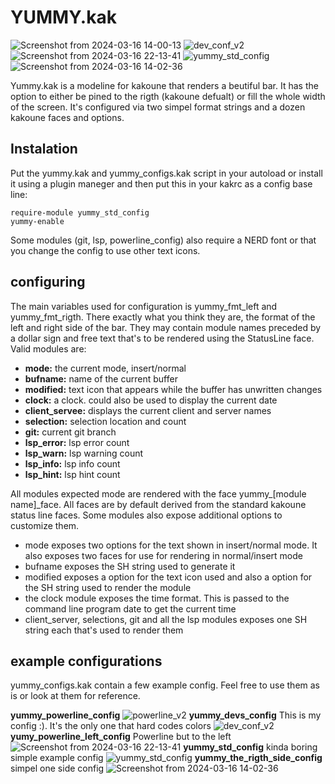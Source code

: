 # YUMMY.kak

![Screenshot from 2024-03-16 14-00-13](https://github.com/Hjagu09/yummy.kak/assets/110788066/be12a958-73e9-45d3-9f26-f86972f2f524)
![dev_conf_v2](https://github.com/Hjagu09/yummy.kak/assets/110788066/611144f3-73d8-4468-83f5-cfb5939ca4c6)
![Screenshot from 2024-03-16 22-13-41](https://github.com/Hjagu09/yummy.kak/assets/110788066/ee25c326-5583-429a-83df-12a6f4199c3f)
![yummy_std_config](https://github.com/Hjagu09/yummy.kak/assets/110788066/2ac204a7-9c8b-430e-9ad0-df2408587e3c)
![Screenshot from 2024-03-16 14-02-36](https://github.com/Hjagu09/yummy.kak/assets/110788066/e30920f7-991b-4138-b738-b9b6d905e882)

Yummy.kak is a modeline for kakoune that renders a beutiful bar. It has the option to either be pined to the rigth (kakoune defualt) or fill the whole width of the screen. It's configured via two simpel format strings and a dozen kakoune faces and options.

## Instalation
Put the yummy.kak and yummy_configs.kak script in your autoload or install it using a plugin maneger and then put this in your kakrc as a config base line:
```kak
require-module yummy_std_config
yummy-enable
```
Some modules (git, lsp, powerline_config) also require a NERD font or that you change the config to use other text icons.

## configuring
The main variables used for configuration is yummy_fmt_left and yummy_fmt_rigth. There exactly what you think they are, the format of the left and right side of the bar. They may contain module names preceded by a dollar sign and free text that's to be rendered using the StatusLine face. Valid modules are:

+ **mode:** the current mode, insert/normal
+ **bufname:** name of the current buffer
+ **modified:** text icon that appears while the buffer has unwritten changes
+ **clock:** a clock. could also be used to display the current date
+ **client_servee:** displays the current client and server names
+ **selection:** selection location and count
+ **git:** current git branch
+ **lsp_error:** lsp error count
+ **lsp_warn:** lsp warning count
+ **lsp_info:** lsp info count
+ **lsp_hint:** lsp hint count

All modules expected mode are rendered with the face yummy_[module name]_face. All faces are by default derived from the standard kakoune status line faces. Some modules also expose additional options to customize them.

+ mode exposes two options for the text shown in insert/normal mode. It also exposes two faces for use for rendering in normal/insert mode
+ bufname exposes the SH string used to generate it
+ modified exposes a option for the text icon used and also a option for the SH string used to render the module
+ the clock module exposes the time format. This is passed to the command line program date to get the current time
+ client_server, selections, git and all the lsp modules exposes one SH string each that's used to render them

## example configurations
yummy_configs.kak contain a few example config. Feel free to use them as is or look at them for reference.

**yummy_powerline_config**
![powerline_v2](https://github.com/Hjagu09/yummy.kak/assets/110788066/7648c1e3-dd6a-4a76-8126-07b32fdb3ae1)
**yummy_devs_config** This is my config :). It's the only one that hard codes colors
![dev_conf_v2](https://github.com/Hjagu09/yummy.kak/assets/110788066/cc857d90-eff6-4958-bfff-7f47badd3cea)
**yumy_powerline_left_config** Powerline but to the left
![Screenshot from 2024-03-16 22-13-41](https://github.com/Hjagu09/yummy.kak/assets/110788066/aa5ed0f5-1e3d-4d93-b8b2-d77cab549fe9)
**yummy_std_config** kinda boring simple example config
![yummy_std_config](https://github.com/Hjagu09/yummy.kak/assets/110788066/2ac204a7-9c8b-430e-9ad0-df2408587e3c)
**yummy_the_rigth_side_config** simpel one side config
![Screenshot from 2024-03-16 14-02-36](https://github.com/Hjagu09/yummy.kak/assets/110788066/e30920f7-991b-4138-b738-b9b6d905e882)
